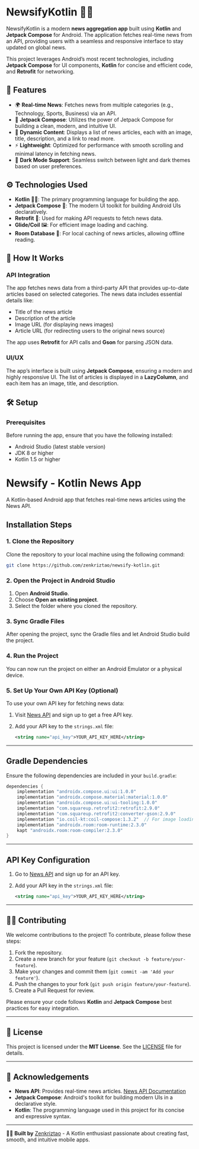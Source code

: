 # NewsifyKotlin 📰📱

NewsifyKotlin is a modern **news aggregation app** built using **Kotlin** and **Jetpack Compose** for Android. The application fetches real-time news from an API, providing users with a seamless and responsive interface to stay updated on global news.

This project leverages Android’s most recent technologies, including **Jetpack Compose** for UI components, **Kotlin** for concise and efficient code, and **Retrofit** for networking.

## 🚀 Features

- 🌍 **Real-time News**: Fetches news from multiple categories (e.g., Technology, Sports, Business) via an API.
- 📱 **Jetpack Compose**: Utilizes the power of Jetpack Compose for building a clean, modern, and intuitive UI.
- 🔄 **Dynamic Content**: Displays a list of news articles, each with an image, title, description, and a link to read more.
- ⚡ **Lightweight**: Optimized for performance with smooth scrolling and minimal latency in fetching news.
- 🌙 **Dark Mode Support**: Seamless switch between light and dark themes based on user preferences.

## ⚙️ Technologies Used

- **Kotlin** 🦸‍♂️: The primary programming language for building the app.
- **Jetpack Compose** 📲: The modern UI toolkit for building Android UIs declaratively.
- **Retrofit** 🔌: Used for making API requests to fetch news data.
- **Glide/Coil** 🖼️: For efficient image loading and caching.
- **Room Database** 💾: For local caching of news articles, allowing offline reading.

## 📖 How It Works

### API Integration

The app fetches news data from a third-party API that provides up-to-date articles based on selected categories. The news data includes essential details like:

- Title of the news article
- Description of the article
- Image URL (for displaying news images)
- Article URL (for redirecting users to the original news source)

The app uses **Retrofit** for API calls and **Gson** for parsing JSON data.

### UI/UX

The app’s interface is built using **Jetpack Compose**, ensuring a modern and highly responsive UI. The list of articles is displayed in a **LazyColumn**, and each item has an image, title, and description.

## 🛠 Setup

### Prerequisites

Before running the app, ensure that you have the following installed:

- Android Studio (latest stable version)
- JDK 8 or higher
- Kotlin 1.5 or higher

# Newsify - Kotlin News App

A Kotlin-based Android app that fetches real-time news articles using the News API.

## Installation Steps

### 1. Clone the Repository

Clone the repository to your local machine using the following command:

```bash
git clone https://github.com/zenkriztao/newsify-kotlin.git
```

### 2. Open the Project in Android Studio

1. Open **Android Studio**.
2. Choose **Open an existing project**.
3. Select the folder where you cloned the repository.

### 3. Sync Gradle Files

After opening the project, sync the Gradle files and let Android Studio build the project.

### 4. Run the Project

You can now run the project on either an Android Emulator or a physical device.

### 5. Set Up Your Own API Key (Optional)

To use your own API key for fetching news data:

1. Visit [News API](https://newsapi.org/) and sign up to get a free API key.
2. Add your API key to the `strings.xml` file:

   ```xml
   <string name="api_key">YOUR_API_KEY_HERE</string>
   ```

---

## Gradle Dependencies

Ensure the following dependencies are included in your `build.gradle`:

```gradle
dependencies {
    implementation "androidx.compose.ui:ui:1.0.0"
    implementation "androidx.compose.material:material:1.0.0"
    implementation "androidx.compose.ui:ui-tooling:1.0.0"
    implementation "com.squareup.retrofit2:retrofit:2.9.0"
    implementation "com.squareup.retrofit2:converter-gson:2.9.0"
    implementation "io.coil-kt:coil-compose:1.3.2"  // For image loading
    implementation "androidx.room:room-runtime:2.3.0"
    kapt "androidx.room:room-compiler:2.3.0"
}
```

---

## API Key Configuration

1. Go to [News API](https://newsapi.org/) and sign up for an API key.
2. Add your API key in the `strings.xml` file:

   ```xml
   <string name="api_key">YOUR_API_KEY_HERE</string>
   ```

---

## 🧑‍💻 Contributing

We welcome contributions to the project! To contribute, please follow these steps:

1. Fork the repository.
2. Create a new branch for your feature (`git checkout -b feature/your-feature`).
3. Make your changes and commit them (`git commit -am 'Add your feature'`).
4. Push the changes to your fork (`git push origin feature/your-feature`).
5. Create a Pull Request for review.

Please ensure your code follows **Kotlin** and **Jetpack Compose** best practices for easy integration.

---

## 📝 License

This project is licensed under the **MIT License**. See the [LICENSE](LICENSE) file for details.

---

## 📑 Acknowledgements

* **News API**: Provides real-time news articles. [News API Documentation](https://newsapi.org/docs/endpoints/everything)
* **Jetpack Compose**: Android's toolkit for building modern UIs in a declarative style.
* **Kotlin**: The programming language used in this project for its concise and expressive syntax.

---

🧑‍💻 **Built by** [Zenkriztao](https://github.com/zenkriztao) - A Kotlin enthusiast passionate about creating fast, smooth, and intuitive mobile apps.
